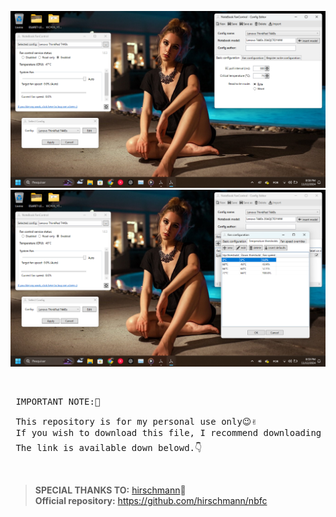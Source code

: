 ![](https://github.com/felipendc/thinkpad_t430_manual_cpu_fan_presets/blob/main/DEMO_PICS/Captura%20de%20Tela%20(4).png)
![](https://github.com/felipendc/thinkpad_t430_manual_cpu_fan_presets/blob/main/DEMO_PICS/Captura%20de%20Tela%20(5).png)

<br />

<pre> IMPORTANT NOTE:🎯 <br />
 This repository is for my personal use only😉✌️
 If you wish to download this file, I recommend downloading it from the official repository.👔🎓 
 The link is available down belowd.👇</pre> 

<br />

> **SPECIAL THANKS TO:** [hirschmann](https://github.com/hirschmann)🥇 <br />
> **Official repository:** https://github.com/hirschmann/nbfc

<br />

